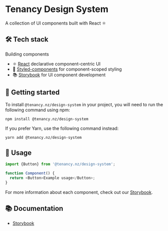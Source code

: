 # Tenancy Design System

A collection of UI components built with React ⚛️

## 🛠️ Tech stack
Building components
- ⚛️ [React](https://reactjs.org/) declarative component-centric UI
- 💅 [Styled-components](https://www.styled-components.com/) for component-scoped styling
- 📚 [Storybook](https://storybook.js.org) for UI component development

## 🚀 Getting started
To install `@tenancy.nz/design-system` in your project, you will need to run the following command using npm:
```
npm install @tenancy.nz/design-system
```

If you prefer Yarn, use the following command instead:
```
yarn add @tenancy.nz/design-system
```
## 🧱 Usage

```javascript
import {Button} from '@tenancy.nz/design-system';

function Component() {
  return <Button>Example usage</Button>;
}
```

For more information about each component, check out our [Storybook](https://design.tpsportal.co.nz/).


## 📚 Documentation

- [Storybook](https://design.tpsportal.co.nz/)
